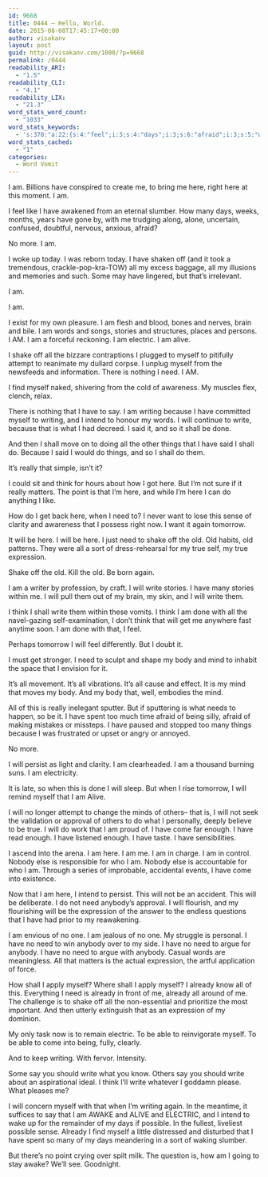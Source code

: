 ```yaml
---
id: 9668
title: 0444 – Hello, World.
date: 2015-08-08T17:45:17+00:00
author: visakanv
layout: post
guid: http://visakanv.com/1000/?p=9668
permalink: /0444
readability_ARI:
  - "1.5"
readability_CLI:
  - "4.1"
readability_LIX:
  - "21.3"
word_stats_word_count:
  - "1033"
word_stats_keywords:
  - 's:370:"a:22:{s:4:"feel";i:3;s:4:"days";i:3;s:6:"afraid";i:3;s:5:"words";i:3;s:7:"stories";i:3;s:8:"electric";i:3;s:5:"alive";i:3;s:5:"shake";i:4;s:4:"need";i:9;s:7:"writing";i:4;s:7:"because";i:4;s:6:"intend";i:3;s:5:"write";i:7;s:4:"said";i:3;s:6:"things";i:3;s:6:"really";i:3;s:5:"think";i:5;s:4:"true";i:3;s:10:"expression";i:4;s:4:"body";i:3;s:4:"mind";i:3;s:4:"come";i:3;}";'
word_stats_cached:
  - "1"
categories:
  - Word Vomit
---
```

I am. Billions have conspired to create me, to bring me here, right here at this moment. I am.

I feel like I have awakened from an eternal slumber. How many days, weeks, months, years have gone by, with me trudging along, alone, uncertain, confused, doubtful, nervous, anxious, afraid?

No more. I am.

I woke up today. I was reborn today. I have shaken off (and it took a tremendous, crackle-pop-kra-TOW) all my excess baggage, all my illusions and memories and such. Some may have lingered, but that&#8217;s irrelevant.

I am.

I am.

I exist for my own pleasure. I am flesh and blood, bones and nerves, brain and bile. I am words and songs, stories and structures, places and persons. I AM. I am a forceful reckoning. I am electric. I am alive.

I shake off all the bizzare contraptions I plugged to myself to pitifully attempt to reanimate my dullard corpse. I unplug myself from the newsfeeds and information. There is nothing I need. I AM.

I find myself naked, shivering from the cold of awareness. My muscles flex, clench, relax.

There is nothing that I have to say. I am writing because I have committed myself to writing, and I intend to honour my words. I will continue to write, because that is what I had decreed. I said it, and so it shall be done.

And then I shall move on to doing all the other things that I have said I shall do. Because I said I would do things, and so I shall do them.

It&#8217;s really that simple, isn&#8217;t it?

I could sit and think for hours about how I got here. But I&#8217;m not sure if it really matters. The point is that I&#8217;m here, and while I&#8217;m here I can do anything I like.

How do I get back here, when I need to? I never want to lose this sense of clarity and awareness that I possess right now. I want it again tomorrow.

It will be here. I will be here. I just need to shake off the old. Old habits, old patterns. They were all a sort of dress-rehearsal for my true self, my true expression.

Shake off the old. Kill the old. Be born again.

I am a writer by profession, by craft. I will write stories. I have many stories within me. I will pull them out of my brain, my skin, and I will write them.

I think I shall write them within these vomits. I think I am done with all the navel-gazing self-examination, I don&#8217;t think that will get me anywhere fast anytime soon. I am done with that, I feel.

Perhaps tomorrow I will feel differently. But I doubt it.

I must get stronger. I need to sculpt and shape my body and mind to inhabit the space that I envision for it.

It&#8217;s all movement. It&#8217;s all vibrations. It&#8217;s all cause and effect. It is my mind that moves my body. And my body that, well, embodies the mind.

All of this is really inelegant sputter. But if sputtering is what needs to happen, so be it. I have spent too much time afraid of being silly, afraid of making mistakes or missteps. I have paused and stopped too many things because I was frustrated or upset or angry or annoyed.

No more.

I will persist as light and clarity. I am clearheaded. I am a thousand burning suns. I am electricity.

It is late, so when this is done I will sleep. But when I rise tomorrow, I will remind myself that I am Alive.

I will no longer attempt to change the minds of others– that is, I will not seek the validation or approval of others to do what I personally, deeply believe to be true. I will do work that I am proud of. I have come far enough. I have read enough. I have listened enough. I have taste. I have sensibilities.

I ascend into the arena. I am here. I am me. I am in charge. I am in control. Nobody else is responsible for who I am. Nobody else is accountable for who I am. Through a series of improbable, accidental events, I have come into existence.

Now that I am here, I intend to persist. This will not be an accident. This will be deliberate. I do not need anybody&#8217;s approval. I will flourish, and my flourishing will be the expression of the answer to the endless questions that I have had prior to my reawakening.

I am envious of no one. I am jealous of no one. My struggle is personal. I have no need to win anybody over to my side. I have no need to argue for anybody. I have no need to argue with anybody. Casual words are meaningless. All that matters is the actual expression, the artful application of force.

How shall I apply myself? Where shall I apply myself? I already know all of this. Everything I need is already in front of me, already all around of me. The challenge is to shake off all the non-essential and prioritize the most important. And then utterly extinguish that as an expression of my dominion.

My only task now is to remain electric. To be able to reinvigorate myself. To be able to come into being, fully, clearly.

And to keep writing. With fervor. Intensity.

Some say you should write what you know. Others say you should write about an aspirational ideal. I think I&#8217;ll write whatever I goddamn please. What pleases me?

I will concern myself with that when I&#8217;m writing again. In the meantime, it suffices to say that I am AWAKE and ALIVE and ELECTRIC, and I intend to wake up for the remainder of my days if possible. In the fullest, liveliest possible sense. Already I find myself a little distressed and disturbed that I have spent so many of my days meandering in a sort of waking slumber.

But there&#8217;s no point crying over spilt milk. The question is, how am I going to stay awake? We&#8217;ll see. Goodnight.